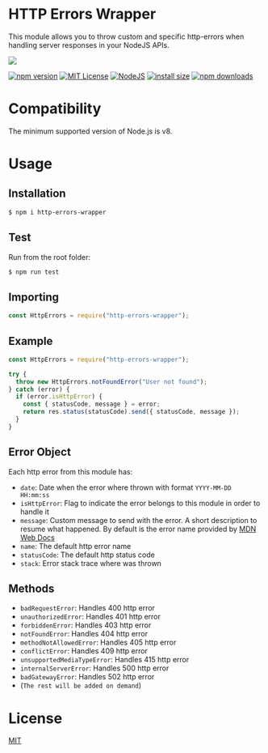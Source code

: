 # HTTP Errors Wrapper

This module allows you to throw custom and specific http-errors when handling server responses in your NodeJS APIs.

<a href="https://nodei.co/npm/http-errors-wrapper">
  <img src="https://nodei.co/npm/http-errors-wrapper.png?downloads=true">
</a>

[![npm version](https://img.shields.io/npm/v/http-errors-wrapper.svg?style=flat-square)](https://badge.fury.io/js/http-errors-wrapper)
[![MIT License](https://img.shields.io/badge/license-MIT-blue.svg?style=flat-square)](https://github.com/LuisFuenTech/http-errors-wrapper/blob/master/LICENSE)
[![NodeJS](https://img.shields.io/badge/node-8.x.x-brightgreen?style=flat-square)](https://github.com/LuisFuenTech/http-errors-wrapper/blob/master/package.json)
[![install size](https://packagephobia.now.sh/badge?p=http-errors-wrapper)](https://packagephobia.now.sh/result?p=http-errors-wrapper)
[![npm downloads](https://img.shields.io/npm/dm/http-errors-wrapper.svg?style=flat-square)](http://npm-stat.com/charts.html?package=http-errors-wrapper)

# Compatibility

The minimum supported version of Node.js is v8.

# Usage

## Installation

```bash
$ npm i http-errors-wrapper
```

## Test

Run from the root folder:

```bash
$ npm run test
```

## Importing

```js
const HttpErrors = require("http-errors-wrapper");
```

## Example

```js
const HttpErrors = require("http-errors-wrapper");

try {
  throw new HttpErrors.notFoundError("User not found");
} catch (error) {
  if (error.isHttpError) {
    const { statusCode, message } = error;
    return res.status(statusCode).send({ statusCode, message });
  }
}
```

## Error Object

Each http error from this module has:

- `date`: Date when the error where thrown with format `YYYY-MM-DD HH:mm:ss`
- `isHttpError`: Flag to indicate the error belongs to this module in order to handle it
- `message`: Custom message to send with the error. A short description to resume what happened. By default is the error name provided by [MDN Web Docs](https://developer.mozilla.org/en-US/docs/Web/HTTP/Status)
- `name`: The default http error name
- `statusCode`: The default http status code
- `stack`: Error stack trace where was thrown

## Methods

- `badRequestError`: Handles 400 http error
- `unauthorizedError`: Handles 401 http error
- `forbiddenError`: Handles 403 http error
- `notFoundError`: Handles 404 http error
- `methodNotAllowedError`: Handles 405 http error
- `conflictError`: Handles 409 http error
- `unsupportedMediaTypeError`: Handles 415 http error
- `internalServerError`: Handles 500 http error
- `badGatewayError`: Handles 502 http error
- (`The rest will be added on demand`)

# License

[MIT](https://github.com/LuisFuenTech/http-errors-wrapper/blob/master/LICENSE)
